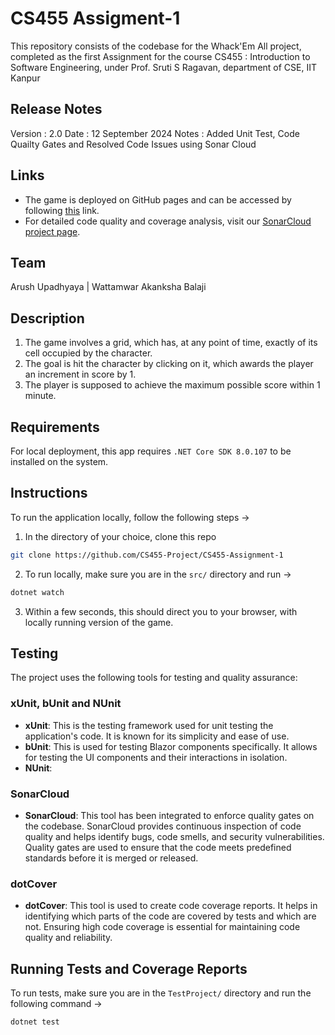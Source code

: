 # CS455 Assigment-1 
This repository consists of the codebase for the Whack'Em All project, completed as the first Assignment for the course CS455 : Introduction to Software Engineering, under Prof. Sruti S Ragavan, department of CSE, IIT Kanpur

## Release Notes
Version : 2.0 
Date : 12 September 2024
Notes : Added Unit Test, Code Quailty Gates and Resolved Code Issues using Sonar Cloud

## Links

- The game is deployed on GitHub pages and can be accessed by following [this](https://cs455-project.github.io/CS455-Assignment-1/) link.
- For detailed code quality and coverage analysis, visit our [SonarCloud project page](https://sonarcloud.io/project/overview?id=CS455-Project_CS455-Assignment-1).

## Team 
Arush Upadhyaya | Wattamwar Akanksha Balaji

## Description 
1. The game involves a grid, which has, at any point of time, exactly of its cell occupied by the character. 
2. The goal is hit the character by clicking on it, which awards the player an increment in score by 1.
3. The player is supposed to achieve the maximum possible score within 1 minute.

## Requirements 
For local deployment, this app requires `.NET Core SDK 8.0.107` to be installed on the system.

## Instructions 
To run the application locally, follow the following steps &rarr;
1. In the directory of your choice, clone this repo 
```bash
git clone https://github.com/CS455-Project/CS455-Assignment-1
```
2. To run locally, make sure you are in the `src/` directory and run &rarr;
```bash
dotnet watch
```
3. Within a few seconds, this should direct you to your browser, with locally running version of the game.
## Testing
The project uses the following tools for testing and quality assurance:

### xUnit, bUnit and NUnit
- **xUnit**: This is the testing framework used for unit testing the application's code. It is known for its simplicity and ease of use.
- **bUnit**: This is used for testing Blazor components specifically. It allows for testing the UI components and their interactions in isolation.
- **NUnit**: 

### SonarCloud
- **SonarCloud**: This tool has been integrated to enforce quality gates on the codebase. SonarCloud provides continuous inspection of code quality and helps identify bugs, code smells, and security vulnerabilities. Quality gates are used to ensure that the code meets predefined standards before it is merged or released.

### dotCover
- **dotCover**: This tool is used to create code coverage reports. It helps in identifying which parts of the code are covered by tests and which are not. Ensuring high code coverage is essential for maintaining code quality and reliability.

## Running Tests and Coverage Reports
To run tests, make sure you are in the `TestProject/` directory and run the following command &rarr;
```bash
dotnet test
```
